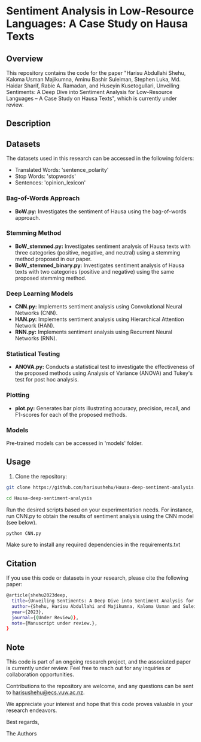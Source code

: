 # Sentiment Analysis in Low-Resource Languages: A Case Study on Hausa Texts

## Overview

This repository contains the code for the paper "Harisu Abdullahi Shehu, Kaloma Usman Majikumna, Aminu Bashir Suleiman, Stephen Luka, Md. Haidar Sharif, Rabie A. Ramadan, and Huseyin Kusetogullari, Unveiling Sentiments: A Deep Dive into Sentiment Analysis for Low-Resource Languages – A Case Study on Hausa Texts", which is currently under review.

## Description

## Datasets

The datasets used in this research can be accessed in the following folders:

- Translated Words: 'sentence_polarity'
- Stop Words: 'stopwords'
- Sentences: 'opinion_lexicon'

### Bag-of-Words Approach
- **BoW.py:** Investigates the sentiment of Hausa using the bag-of-words approach.

### Stemming Method
- **BoW_stemmed.py:** Investigates sentiment analysis of Hausa texts with three categories (positive, negative, and neutral) using a stemming method proposed in our paper.
- **BoW_stemmed_binary.py:** Investigates sentiment analysis of Hausa texts with two categories (positive and negative) using the same proposed stemming method.

### Deep Learning Models
- **CNN.py:** Implements sentiment analysis using Convolutional Neural Networks (CNN).
- **HAN.py:** Implements sentiment analysis using Hierarchical Attention Network (HAN).
- **RNN.py:** Implements sentiment analysis using Recurrent Neural Networks (RNN).

### Statistical Testing
- **ANOVA.py:** Conducts a statistical test to investigate the effectiveness of the proposed methods using Analysis of Variance (ANOVA) and Tukey's test for post hoc analysis.

### Plotting
- **plot.py:** Generates bar plots illustrating accuracy, precision, recall, and F1-scores for each of the proposed methods.

### Models
Pre-trained models can be accessed in 'models' folder.

## Usage

1. Clone the repository:

```bash
git clone https://github.com/harisushehu/Hausa-deep-sentiment-analysis.git

cd Hausa-deep-sentiment-analysis
```

Run the desired scripts based on your experimentation needs. For instance, run CNN.py to obtain the results of sentiment analysis using the CNN model (see below).

```bash
python CNN.py
```

Make sure to install any required dependencies in the requirements.txt


## Citation

If you use this code or datasets in your research, please cite the following paper:

```bash
@article{shehu2023deep,
  title={Unveiling Sentiments: A Deep Dive into Sentiment Analysis for Low-Resource Languages – A Case Study on Hausa Texts},
  author={Shehu, Harisu Abdullahi and Majikumna, Kaloma Usman and Suleiman, Aminu Bashir and Luka, Stephen and Sharif, Md. Haidar and Ramadan, Rabie A. and Kusetogullari, Huseyin},
  year={2023},
  journal={(Under Review)},
  note={Manuscript under review.},
}
```

## Note

This code is part of an ongoing research project, and the associated paper is currently under review. Feel free to reach out for any inquiries or collaboration opportunities.

Contributions to the repository are welcome, and any questions can be sent to harisushehu@ecs.vuw.ac.nz.

We appreciate your interest and hope that this code proves valuable in your research endeavors.

Best regards,

The Authors



